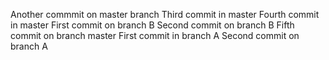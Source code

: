  Another commmit on master branch 
 Third commit in master
 Fourth commit in master
First commit on branch B
Second commit on branch B
Fifth commit on branch master
 First commit in branch A
Second commit on branch A
